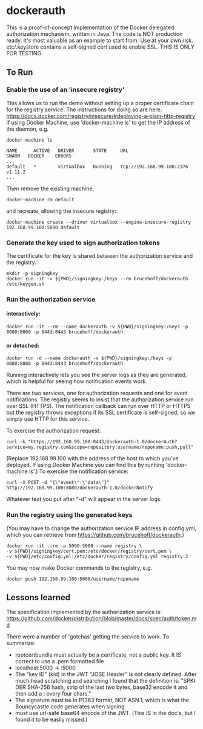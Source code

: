 # dockerauth
This is a proof-of-concept implementation of the Docker delegated authorization mechanism, written in Java.  The code is NOT production ready.  It's most valuable as an example to start from.   Use at your own risk.  etc/.keystore contains a self-signed cert used to enable SSL.  THIS IS ONLY FOR TESTING.


## To Run
### Enable the use of an 'insecure registry'
This allows us to run the demo without setting up a proper certificate chain for the registry service.  The instructions for doing so are here:
https://docs.docker.com/registry/insecure/#deploying-a-plain-http-registry
If using Docker Machine, use 'docker-machine ls' to get the IP address of the daemon, e.g.
```
docker-machine ls

NAME      ACTIVE   DRIVER       STATE     URL                         SWARM   DOCKER    ERRORS
...
default   *        virtualbox   Running   tcp://192.168.99.100:2376           v1.11.2 
...
```
Then remove the existing machine,
```
docker-machine rm default
```
and recreate, allowing the insecure registry:
```
docker-machine create --driver virtualbox --engine-insecure-registry 192.168.99.100:5000 default
```

### Generate the key used to sign authorization tokens
The certificate for the key is shared between the authorization service and the registry.
```
mkdir -p signingkey
docker run -it -v ${PWD}/signingkey:/keys --rm brucehoff/dockerauth /etc/keygen.sh
```
### Run the authorization service
#### interactively:
```
docker run -it --rm --name dockerauth -v ${PWD}/signingkey:/keys -p 8080:8080 -p 8443:8443 brucehoff/dockerauth
```
#### or detached:
```
docker run -d --name dockerauth -v ${PWD}/signingkey:/keys -p 8080:8080 -p 8443:8443 brucehoff/dockerauth
```
Running interactively lets you see the server logs as they are generated, which is helpful for seeing how notification events work.

There are two services, one for authorization requests and one for event notifications.   The registry seems to insist that the authorization service run over SSL (HTTPS).  The notification callback can run over HTTP or HTTPS but the registry throws exceptions if its SSL certificate is self-signed, so we simply use HTTP for this service.

To exercise the authorization request:
```
curl -k "https://192.168.99.100:8443/dockerauth-1.0/dockerAuth?service=my.registry.com&scope=repository:username/reponame:push,pull"
```
(Replace 192.168.99.100 with the address of the host to which you've deployed.  If using Docker Machine 
you can find this by running 'docker-machine ls'.)
To exercise the notification service:
```
curl -X POST -d "{\"event\":\"data\"}" http://192.168.99.100:8080/dockerauth-1.0/dockerNotify
```
Whatever text you put after "-d" will appear in the server logs.

### Run the registry using the generated keys
(You may have to change the authorization service IP address in config.yml, which you can retrieve from  https://github.com/brucehoff/dockerauth.)
```
docker run -it --rm -p 5000:5000 --name registry \
-v ${PWD}/signingkey/cert.pem:/etc/docker/registry/cert.pem \
-v ${PWD}/etc/config.yml:/etc/docker/registry/config.yml registry:2 
```

You may now make Docker commands to the registry, e.g.
```
docker push 192.168.99.100:5000/username/reponame
```


## Lessons learned
The specification implemented by the authorization service is:
https://github.com/docker/distribution/blob/master/docs/spec/auth/token.md

There were a number of 'gotchas' getting the service to work.  To summarize:
- rootcertbundle must actually be a certificate, not a public key.  It IS correct to use a .pem formatted file
- localhost:5000 -> :5000
- The "key ID" (kid) in the JWT "JOSE Header" is not clearly defined.  After much head scratching and searching I found that the definition is: "SPKI DER SHA-256 hash, strip of the last two bytes, base32 encode it and then add a : every four chars."
- The signature must be in P1363 format, NOT ASN.1, which is what the Bouncycastle code generates when signing
- must use url-safe base64 encode of the JWT.  (This IS in the doc's, but I found it to be easily missed.)

